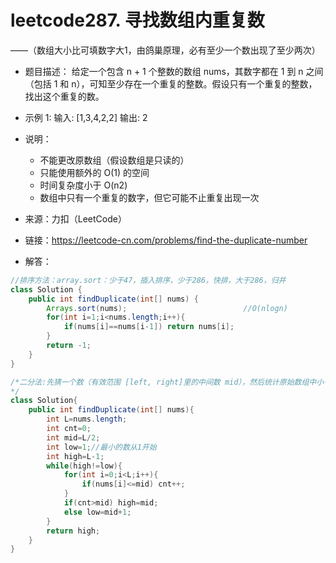 leetcode287. 寻找数组内重复数
===
——（数组大小比可填数字大1，由鸽巢原理，必有至少一个数出现了至少两次）

* 题目描述：
给定一个包含 n + 1 个整数的数组 nums，其数字都在 1 到 n 之间（包括 1 和 n），可知至少存在一个重复的整数。假设只有一个重复的整数，找出这个重复的数。

* 示例 1:
输入: [1,3,4,2,2]
输出: 2
  
* 说明：
  * 不能更改原数组（假设数组是只读的）
  * 只能使用额外的 O(1) 的空间
  * 时间复杂度小于 O(n2) 
  * 数组中只有一个重复的数字，但它可能不止重复出现一次
  
* 来源：力扣（LeetCode）
* 链接：https://leetcode-cn.com/problems/find-the-duplicate-number

* 解答：
```Java
//排序方法：array.sort：少于47，插入排序，少于286，快排，大于286，归并
class Solution {
    public int findDuplicate(int[] nums) {
        Arrays.sort(nums);                          //O(nlogn)
        for(int i=1;i<nums.length;i++){
            if(nums[i]==nums[i-1]) return nums[i];
        }
        return -1;
    }
}
```
   
```Java
/*二分法:先猜一个数（有效范围 [left, right]里的中间数 mid），然后统计原始数组中小于等于这个中间数的元素的个数 cnt，如果 cnt 严格大于 mid，根据抽屉原理，重复元素就应该在区间 [left, mid] 里。这个也超时了不知道为啥。。
*/
class Solution{
    public int findDuplicate(int[] nums){
        int L=nums.length;
        int cnt=0;
        int mid=L/2;
        int low=1;//最小的数从1开始
        int high=L-1;
        while(high!=low){          
            for(int i=0;i<L;i++){
                if(nums[i]<=mid) cnt++;
            }
            if(cnt>mid) high=mid;
            else low=mid+1;
        }
        return high;
    }
}
```




